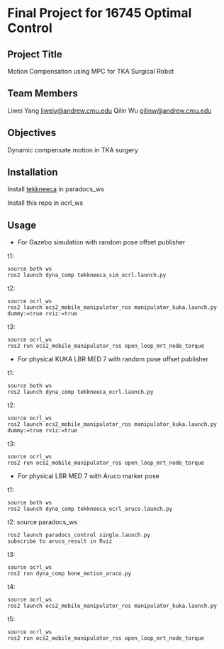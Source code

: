 # Final Project for 16745 Optimal Control

## Project Title

Motion Compensation using MPC for TKA Surgical Robot

## Team Members

Liwei Yang [liweiy@andrew.cmu.edu](liweiy@andrew.cmu.edu)
Qilin Wu [qilinw@andrew.cmu.edu](qilinw@andrew.cmu.edu)

## Objectives

Dynamic compensate motion in TKA surgery

## Installation

Install [tekkneeca](https://github.com/team-paradocs/tekkneeca) in paradocs_ws

Install this repo in ocrl_ws

## Usage

- For Gazebo simulation with random pose offset publisher

t1:
```
source both ws
ros2 launch dyna_comp tekkneeca_sim_ocrl.launch.py
```

t2:
```
source ocrl_ws
ros2 launch ocs2_mobile_manipulator_ros manipulator_kuka.launch.py dummy:=true rviz:=true
```

t3:
```
source ocrl_ws
ros2 run ocs2_mobile_manipulator_ros open_loop_mrt_node_torque
```

- For physical KUKA LBR MED 7 with random pose offset publisher 

t1:
```
source both ws
ros2 launch dyna_comp tekkneeca_ocrl.launch.py
```

t2:
```
source ocrl_ws
ros2 launch ocs2_mobile_manipulator_ros manipulator_kuka.launch.py dummy:=true rviz:=true
```

t3:
```
source ocrl_ws
ros2 run ocs2_mobile_manipulator_ros open_loop_mrt_node_torque
```

- For physical LBR MED 7 with Aruco marker pose

t1:
```
source both ws
ros2 launch dyna_comp tekkneeca_ocrl_aruco.launch.py
```

t2:
source paradocs_ws
```
ros2 launch paradocs_control single.launch.py
subscribe to aruco_result in Rviz
```

t3:
```
source ocrl_ws
ros2 run dyna_comp bone_motion_aruco.py
```

t4:
```
source ocrl_ws
ros2 launch ocs2_mobile_manipulator_ros manipulator_kuka.launch.py
```

t5:
```
source ocrl_ws
ros2 run ocs2_mobile_manipulator_ros open_loop_mrt_node_torque
```
